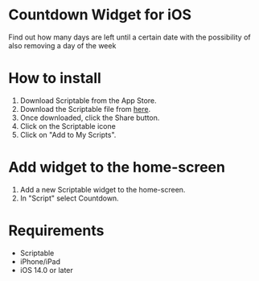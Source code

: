 # Countdown Widget for iOS
Find out how many days are left until a certain date with the possibility of also removing a day of the week

# How to install
1. Download Scriptable from the App Store.
2. Download the Scriptable file from [here](https://github.com/ElCoti/Countdown-Widget/blob/main/countdown.js).
3. Once downloaded, click the Share button.
4. Click on the Scriptable icone
5. Click on "Add to My Scripts".

# Add widget to the home-screen
1. Add a new Scriptable widget to the home-screen.
2. In "Script" select Countdown.

# Requirements
- Scriptable
- iPhone/iPad
- iOS 14.0 or later
